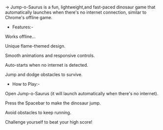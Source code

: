 -> Jump-o-Saurus is a fun, lightweight,and fast-paced dinosaur game that automatically launches when there's no internet connection, similar to Chrome's offline game.

* Features:-

Works offline...

Unique flame-themed design.

Smooth animations and responsive controls.

Auto-starts when no internet is detected.

Jump and dodge obstacles to survive.

* How to Play:-

Open Jump-o-Saurus (it will launch automatically when there's no internet).

Press the Spacebar to make the dinosaur jump.

Avoid obstacles to keep running.

Challenge yourself to beat your high score!
